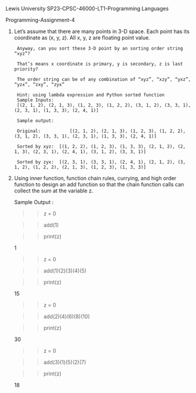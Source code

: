 Lewis University SP23-CPSC-46000-LT1-Programming Languages

Programming-Assignment-4


1. Let’s assume that there are many points in 3-D space.  Each point has its coordinate as (x, y, z).   All x, y, z are floating point value.
 
		Anyway, can you sort these 3-D point by an sorting order string “xyz”?  

		That’s means x coordinate is primary, y is secondary, z is last priority?
	
		The order string can be of any combination of “xyz”, “xzy”, “yxz”, “yzx”, “zxy”, “zyx”

 		Hint: using lambda expression and Python sorted function
		Sample Inputs:
		[(2, 1, 2), (2, 1, 3), (1, 2, 3), (1, 2, 2), (3, 1, 2), (3, 3, 1), (2, 3, 1), (1, 3, 3), (2, 4, 1)]
	
		Sample output:

		Original:           [(2, 1, 2), (2, 1, 3), (1, 2, 3), (1, 2, 2), (3, 1, 2), (3, 3, 1), (2, 3, 1), (1, 3, 3), (2, 4, 1)]

		Sorted by xyz:  [(1, 2, 2), (1, 2, 3), (1, 3, 3), (2, 1, 2), (2, 1, 3), (2, 3, 1), (2, 4, 1), (3, 1, 2), (3, 3, 1)]

		Sorted by zyx:  [(2, 3, 1), (3, 3, 1), (2, 4, 1), (2, 1, 2), (3, 1, 2), (1, 2, 2), (2, 1, 3), (1, 2, 3), (1, 3, 3)]


2. Using inner function, function chain rules, currying, and high order function to design an add function so that the chain function calls can collect the sum at the variable z.
 
	Sample Output :

	>>z = 0

	>>add(1)

	>>print(z)

	1

	>>z = 0

	>>add(1)(2)(3)(4)(5)

	>>print(z)

	15

	>>z = 0

	>>add(2)(4)(6)(8)(10)

	>>print(z)

	30

	>>z = 0

	>>add(3)(1)(5)(2)(7)

	>>print(z)

	18
